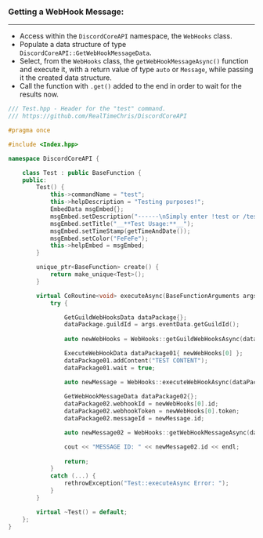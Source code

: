 ### **Getting a WebHook Message:**
---
- Access within the `DiscordCoreAPI` namespace, the `WebHooks` class.
- Populate a data structure of type `DiscordCoreAPI::GetWebHookMessageData`.
- Select, from the `WebHooks` class, the `getWebHookMessageAsync()` function and execute it, with a return value of type `auto` or `Message`, while passing it the created data structure.
- Call the function with `.get()` added to the end in order to wait for the results now.

```cpp
/// Test.hpp - Header for the "test" command.
/// https://github.com/RealTimeChris/DiscordCoreAPI

#pragma once

#include <Index.hpp>

namespace DiscordCoreAPI {

	class Test : public BaseFunction {
	public:
		Test() {
			this->commandName = "test";
			this->helpDescription = "Testing purposes!";
			EmbedData msgEmbed{};
			msgEmbed.setDescription("------\nSimply enter !test or /test!\n------");
			msgEmbed.setTitle("__**Test Usage:**__");
			msgEmbed.setTimeStamp(getTimeAndDate());
			msgEmbed.setColor("FeFeFe");
			this->helpEmbed = msgEmbed;
		}

		unique_ptr<BaseFunction> create() {
			return make_unique<Test>();
		}

		virtual CoRoutine<void> executeAsync(BaseFunctionArguments args) {
			try {

				GetGuildWebHooksData dataPackage{};
				dataPackage.guildId = args.eventData.getGuildId();
 
				auto newWebHooks = WebHooks::getGuildWebHooksAsync(dataPackage).get();

				ExecuteWebHookData dataPackage01{ newWebHooks[0] };
				dataPackage01.addContent("TEST CONTENT");
				dataPackage01.wait = true;

				auto newMessage = WebHooks::executeWebHookAsync(dataPackage01).get();
				
				GetWebHookMessageData dataPackage02{};
				dataPackage02.webhookId = newWebHooks[0].id;
				dataPackage02.webhookToken = newWebHooks[0].token;
				dataPackage02.messageId = newMessage.id;

				auto newMessage02 = WebHooks::getWebHookMessageAsync(dataPackage02).get();

				cout << "MESSAGE ID: " << newMessage02.id << endl;
				
				return;
			}
			catch (...) {
				rethrowException("Test::executeAsync Error: ");
			}
		}

		virtual ~Test() = default;
	};
}
```
